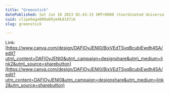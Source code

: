 ```yaml
---
title: "Greenstick"
datePublished: Sat Jun 10 2023 02:43:15 GMT+0000 (Coordinated Universal Time)
cuid: clipe6ega000a09jm4kd147i6
slug: greenstick

---
```


Link: [https://www.canva.com/design/DAFlOyJENI0/BixVEdTSyqBcubiEwdh4SA/edit?utm\_content=DAFlOyJENI0&utm\_campaign=designshare&utm\_medium=link2&utm\_source=sharebutton](https://www.canva.com/design/DAFlOyJENI0/BixVEdTSyqBcubiEwdh4SA/edit?utm_content=DAFlOyJENI0&utm_campaign=designshare&utm_medium=link2&utm_source=sharebutton)